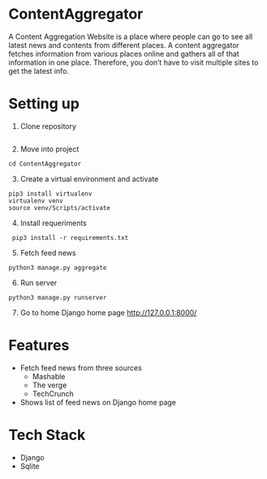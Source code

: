 # ContentAggregator
A Content Aggregation Website is a place where people can go to see all latest news and contents from different places.
A content aggregator fetches information from various places online and gathers all of that information in one place. Therefore, you don’t have to visit multiple sites to get the latest info.


# Setting up
1. Clone repository 
```shell 

```
2. Move into project
```shell 
cd ContentAggregator
```
3. Create a virtual environment and activate
```shell 
pip3 install virtualenv
virtualenv venv
source venv/Scripts/activate
```
4. Install requeriments 
```shell
 pip3 install -r requirements.txt
```
5. Fetch feed news
```shell 
python3 manage.py aggregate
```
6. Run server 
```shell 
python3 manage.py runserver
```
7. Go to home Django home page http://127.0.0.1:8000/


# Features
* Fetch feed news from three sources
  * Mashable
  * The verge
  * TechCrunch
* Shows list of feed news on Django home page
  
# Tech Stack
* Django
* Sqlite
